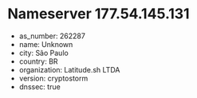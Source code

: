 # Nameserver 177.54.145.131

* as_number: 262287
* name: Unknown
* city: São Paulo
* country: BR
* organization: Latitude.sh LTDA
* version: cryptostorm
* dnssec: true
